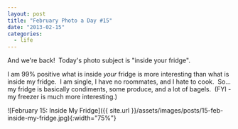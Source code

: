 ```yaml
---
layout: post
title: "February Photo a Day #15"
date: "2013-02-15"
categories:
  - life
---
```


And we're back!  Today's photo subject is "inside your fridge".

I am 99% positive what is inside _your_ fridge is more interesting than what is inside my fridge.  I am single, I have no roommates, and I hate to cook.  So... my fridge is basically condiments, some produce, and a lot of bagels.  (FYI - my freezer is much more interesting.)

![February 15: Inside My Fridge]({{ site.url }}/assets/images/posts/15-feb-inside-my-fridge.jpg){:width="75%"}
